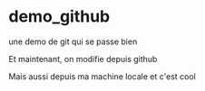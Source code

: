 # demo_github
une demo de git qui se passe bien

Et maintenant, on modifie depuis github

Mais aussi depuis ma machine locale et c'est cool
